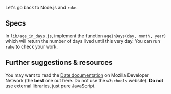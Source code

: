 Let's go back to Node.js and `rake`.

## Specs

In `lib/age_in_days.js`, implement the function `ageInDays(day, month, year)` which will return the number of days lived until this very day. You can run `rake` to check your work.

## Further suggestions & resources

You may want to read the [Date documentation](https://developer.mozilla.org/en-US/docs/Web/JavaScript/Reference/Global_Objects/Date)
on Mozilla Developer Network (the **best** one out here. Do not use the `w3schools` website). **Do not** use external libraries, just pure JavaScript.
